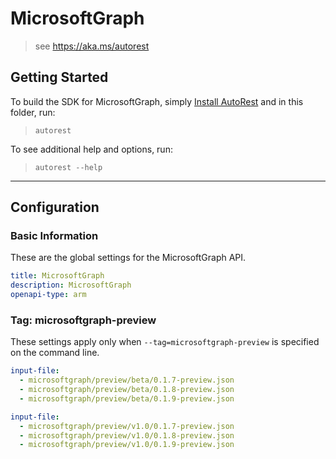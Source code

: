 # MicrosoftGraph

> see https://aka.ms/autorest

## Getting Started

To build the SDK for MicrosoftGraph, simply [Install AutoRest](https://aka.ms/autorest/install) and in this folder, run:

> `autorest`

To see additional help and options, run:

> `autorest --help`

---

## Configuration

### Basic Information

These are the global settings for the MicrosoftGraph API.

``` yaml
title: MicrosoftGraph
description: MicrosoftGraph
openapi-type: arm
```

### Tag: microsoftgraph-preview

These settings apply only when `--tag=microsoftgraph-preview` is specified on the command line.

```yaml $(tag) == 'microsoftgraph-beta'
input-file: 
  - microsoftgraph/preview/beta/0.1.7-preview.json
  - microsoftgraph/preview/beta/0.1.8-preview.json
  - microsoftgraph/preview/beta/0.1.9-preview.json
```

```yaml $(tag) == 'microsoftgraph-v1.0'
input-file: 
  - microsoftgraph/preview/v1.0/0.1.7-preview.json
  - microsoftgraph/preview/v1.0/0.1.8-preview.json
  - microsoftgraph/preview/v1.0/0.1.9-preview.json
```
